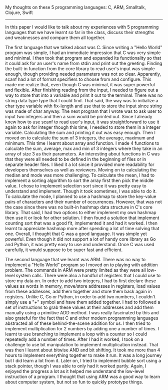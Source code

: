 My thoughts on these 5 programming languages: C, ARM, Smalltalk, Clojure, Swift

---

In this paper I would like to talk about my experiences with 5 programming languages that we have learnt so far in the class, discuss their strengths and weaknesses and compare them all together.

The first language that we talked about was C. Since writing a "Hello World" program was simple, I had an immediate impression that C was very simple and minimal. I then took that program and expanded its functionality so that it could ask for an user's name from stdin and print out the greeting. Finding the built-in function from the core library to read user's input was simple enough, though providing needed parameters was not so clear. Apparently, scanf had a lot of format specifiers to choose from and configure. This made me realize that, even though C was minimal, it was super powerful and flexible. After finishing reading from the input, I needed to figure out a way to store that into a variable and print it out to the terminal. There was no string data type type that I could find. That said, the way was to initialize a char type variable with fix-length and use that to store the input since string was made of char anyway. The next program that I wrote was to ask user to input two integers and then a sum would be printed out. Since I already knew how to use scanf to read user's input, it was straightforward to use it again to ask for integer though this time, I needed to store them in a integer variable. Calculating the sum and printing it out was easy enough. Then I moved on to calculate the sum of 3 integers, the average, maximum and minimum. This time I learnt about array and function. I made 4 functions to calculate the sum, average, max and min of 3 integers where they take in an array of size 3 as their parameters. An interesting about functions in C was that they were all needed to be defined in the beginning of files or in separate header files. I liked it a lot since it provided more readability for developers themselves as well as reviewers. Moving on to calculating the median and mode was more challenging. To calculate the mean, I had to implement a sorting algorithm to sort the array first then pick the middle value. I chose to implement selection sort since it was pretty easy to understand and implement. Though it took sometimes, I was able to do it. To calculate the mode, I planned to use a hashmap to store the key-value pairs of characters and their number of occurrences. However, that was not the case since there was no built-in hashmap data structure in C's core library. That said, I had two options to either implement my own hashmap then use it or look for other solution. I then found a solution that implement counting sort that was a good fit, implemented it and had it worked. I then learnt to appreciate hashmap more after spending a lot of time solving that one. Overall, I thought that C was a good language. It was simple yet powerful. Even though it did not support a lot of handy core library as Go and Python, it was pretty easy to use and understand. Once C was used carefully, it would suppose to be super fast and efficient.

The second language that we learnt was ARM. There was no way to implement a "Hello World" program so I moved on to playing with addition problem. The commands in ARM were pretty limited as they were all low-level system calls. There were also a handful of registers that I could use to store my data on. In order to add two integers, I had to first declare these values as words in memory, move/store addresses in registers, load values from these addresses, add them together and store them back again in registers. Unlike C, Go or Python, in order to add two numbers, I couldn't simply use a "+" symbol and have them added together. I had to followed a set of instructions to grab these values at their addresses and add them manually using a primitive ADD method. I was really fascinated by this and also grateful for the fact that C and other modern programming languages abstracted all of these behind-the-scene addition for us. I then tried to implement multiplication for 2 numbers by adding one a number of times. I learnt to use branching to implement a loop with a counter so I could repeatedly add a number of times. After I had it worked, I took on a challenge to use bit manipulation to implement multiplication instead. That was then I learnt about bitwise AND and bit shifting. It took me more than 4 hours to implement everything together to make it run. It was a long journey but I did learn a lot from it. Later on, I tried to implement bubble sort using a stack pointer, though I was able to only had it worked partly. Again, I enjoyed the progress a lot as it helped me understand the low-level instruction of a program. I thought that using ARM was a good way to learn about computer system, but not so fun to quickly prototype things.
